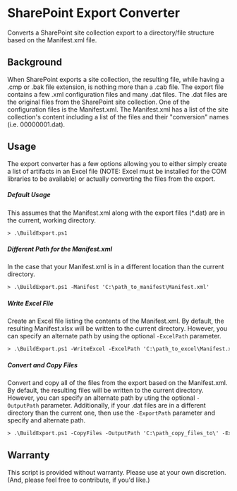 # SharePoint Export Converter
Converts a SharePoint site collection export to a directory/file structure based on the Manifest.xml file.

## Background
When SharePoint exports a site collection, the resulting file, while having a .cmp or .bak file extension, is nothing more than a .cab file.  The export file contains a few .xml configuration files and many .dat files.  The .dat files are the original files from the SharePoint site collection.  One of the configuration files is the Manifest.xml.  The Manifest.xml has a list of the site collection's content including a list of the files and their "conversion" names (i.e. 00000001.dat). 

## Usage
The export converter has a few options allowing you to either simply create a list of artifacts in an Excel file (NOTE: Excel must be installed for the COM libraries to be available) or actually converting the files from the export.

##### Default Usage
This assumes that the Manifest.xml along with the export files (*.dat) are in the current, working directory.
```ps
> .\BuildExport.ps1 
```
##### Different Path for the Manifest.xml
In the case that your Manifest.xml is in a different location than the current directory.
```ps
> .\BuildExport.ps1 -Manifest 'C:\path_to_manifest\Manifest.xml'
```
##### Write Excel File
Create an Excel file listing the contents of the Manifest.xml.  By default, the resulting Manifest.xlsx will be written to the current directory.  However, you can specify an alternate path by using the optional `-ExcelPath` parameter. 
```ps
> .\BuildExport.ps1 -WriteExcel -ExcelPath 'C:\path_to_excel\Manifest.xslx'
```
##### Convert and Copy Files
Convert and copy all of the files from the export based on the Manifest.xml.  By default, the resulting files will be written to the current directory.  However, you can specify an alternate path by uting the optional `-OutputPath` parameter.  Additionally, if your .dat files are in a different directory than the current one, then use the `-ExportPath` parameter and specify and alternate path.
```ps
> .\BuildExport.ps1 -CopyFiles -OutputPath 'C:\path_copy_files_to\' -ExportPath 'C:\path_to_exported_dat_files\'
```
## Warranty
This script is provided without warranty.  Please use at your own discretion.  (And, please feel free to contribute, if you'd like.)	